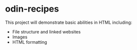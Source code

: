 # odin-recipes

This project will demonstrate basic abilities in HTML including:
- File structure and linked websites
- Images
- HTML formatting